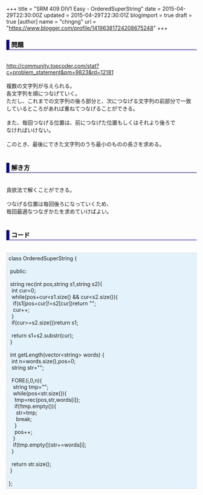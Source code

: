 +++
title = "SRM 409 DIV1 Easy - OrderedSuperString"
date = 2015-04-29T22:30:00Z
updated = 2015-04-29T22:30:01Z
blogimport = true
draft = true
[author]
	name = "chngng"
	uri = "https://www.blogger.com/profile/14196381724208675248"
+++

<div dir="ltr" style="text-align: left;" trbidi="on"><h3 style="border-bottom: 2px solid slateblue; border-left: 8px solid navy; color: black; padding: 0px 0px 1px 5px;">問題 </h3><br /><a href="http://community.topcoder.com/stat?c=problem_statement&amp;pm=9823&amp;rd=12181" target="_blank">http://community.topcoder.com/stat?c=problem_statement&amp;pm=9823&amp;rd=12181</a><br /><br />複数の文字列が与えられる。<br />各文字列を順につなげていく。<br />ただし、これまでの文字列の後ろ部分と、次につなげる文字列の前部分で一致<br />しているところがあれば重ねてつなげることができる。<br /><br />また、毎回つなげる位置は、前につなげた位置もしくはそれより後ろで<br />なければいけない。<br /><br />このとき、最後にできた文字列のうち最小のものの長さを求める。<br /><br /><h3 style="border-bottom: 2px solid slateblue; border-left: 8px solid navy; color: black; padding: 0px 0px 1px 5px;">解き方 </h3><br />貪欲法で解くことができる。<br /><div><br /></div>つなげる位置は毎回後ろになっていくため、<br />毎回最適なつなぎかたを求めていけばよい。<br /><br /><h3 style="border-bottom: 2px solid slateblue; border-left: 8px solid navy; color: black; padding: 0px 0px 1px 5px;">コード </h3><br /><div style="background-color: #e3f2fb; border: 1px dotted #CCCCCC; padding: 5px;">class OrderedSuperString {<br /><br /><span class="Apple-tab-span" style="white-space: pre;"> </span>public:<br /><br /><span class="Apple-tab-span" style="white-space: pre;"> </span>string rec(int pos,string s1,string s2){<br /><span class="Apple-tab-span" style="white-space: pre;">  </span>int cur=0;<br /><span class="Apple-tab-span" style="white-space: pre;">  </span>while(pos+cur&lt;s1.size() &amp;&amp; cur&lt;s2.size()){<br /><span class="Apple-tab-span" style="white-space: pre;">   </span>if(s1[pos+cur]!=s2[cur])return "";<br /><span class="Apple-tab-span" style="white-space: pre;">   </span>cur++;<br /><span class="Apple-tab-span" style="white-space: pre;">  </span>}<br /><span class="Apple-tab-span" style="white-space: pre;">  </span>if(cur&gt;=s2.size())return s1;<br /><br /><span class="Apple-tab-span" style="white-space: pre;">  </span>return s1+s2.substr(cur);<br /><span class="Apple-tab-span" style="white-space: pre;"> </span>}<br /><br /><span class="Apple-tab-span" style="white-space: pre;"> </span>int getLength(vector&lt;string&gt; words) {<br /><span class="Apple-tab-span" style="white-space: pre;">  </span>int n=words.size(),pos=0;<br /><span class="Apple-tab-span" style="white-space: pre;">  </span>string str="";<br /><br /><span class="Apple-tab-span" style="white-space: pre;">  </span>FORE(i,0,n){<br /><span class="Apple-tab-span" style="white-space: pre;">   </span>string tmp="";<br /><span class="Apple-tab-span" style="white-space: pre;">   </span>while(pos&lt;str.size()){<br /><span class="Apple-tab-span" style="white-space: pre;">    </span>tmp=rec(pos,str,words[i]);<br /><span class="Apple-tab-span" style="white-space: pre;">    </span>if(!tmp.empty()){<br /><span class="Apple-tab-span" style="white-space: pre;">     </span>str=tmp;<br /><span class="Apple-tab-span" style="white-space: pre;">     </span>break;<br /><span class="Apple-tab-span" style="white-space: pre;">    </span>}<br /><span class="Apple-tab-span" style="white-space: pre;">    </span>pos++;<br /><span class="Apple-tab-span" style="white-space: pre;">   </span>}<br /><span class="Apple-tab-span" style="white-space: pre;">   </span>if(tmp.empty())str+=words[i];<br /><span class="Apple-tab-span" style="white-space: pre;">  </span>}<br /><br /><span class="Apple-tab-span" style="white-space: pre;">  </span>return str.size();<br /><span class="Apple-tab-span" style="white-space: pre;"> </span>}<br /><br />};</div></div>

